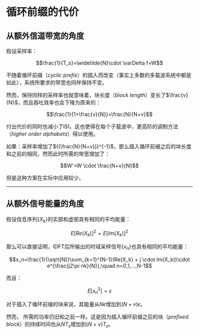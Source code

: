# 循环前缀的代价

## 从额外信道带宽的角度

假设采样率：

$$\frac{1}{T_s}=\widetilde{N}\cdot \varDelta f=W$$

不随着循环前缀（*cyclic prefix*）的插入而改变（事实上多数的多载波系统中都是如此），系统所要求的带宽也同样保持不变。

然而，保持同样的采样率也就意味着，块长度（*block length*）变长了$\frac{v}{N}$，而且吞吐效率也会下降为原来的：

$$\frac{1}{1+\frac{v}{N}}=\frac{N}{N+v}$$

付出代价的同时也减小了ISI，这也使得在每个子载波中，更高阶的调制方法（*higher order alphabets*）得以使用。

如果：采样率增加了${(\frac{N}{N+v})}^{-1}$，那么插入循环前缀之后的块长度和之前的相同，然而此时所需的带宽增加了：

$$W'=W \cdot \frac{N+v}{N}$$

但是这种方案在实际中应用较少。

----------

## 从额外信号能量的角度

假设信息序列$\{X_k\}$的实部和虚部具有相同的平均能量：

$$E[Re(X_k)]^2=E[Im(X_k)]^2$$

那么可以直接证明，IDFT后所输出的时域采样信号$\{x_n\}$也具有相同的平均能量：

$$x_n=\frac{1}{\sqrt{N}}\sum_{k=1}^{N-1}(Re(X_k) + j \cdot Im(X_k))\cdot e^{\frac{j2\pi nk}{N}},\quad n=0,1,...,N-1$$

而且：

$$E[x_n^2]= \epsilon$$

对于插入了循环前缀的块来说，其能量从$N{\epsilon}$增加到$(N+v){\epsilon}$。

然而， 所需的功率仍旧和之前一样。这是因为插入循环前缀之后的块（*prefixed block*）的持续时间也从$NT_s$增加到$(N+v)T_s$。